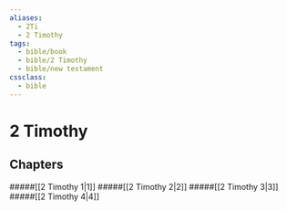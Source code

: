 ```yaml
---
aliases:
  - 2Ti
  - 2 Timothy
tags:
  - bible/book
  - bible/2 Timothy
  - bible/new testament
cssclass:
  - bible
---
```


# 2 Timothy

## Chapters

#####[[2 Timothy 1|1]]
#####[[2 Timothy 2|2]]
#####[[2 Timothy 3|3]]
#####[[2 Timothy 4|4]]
